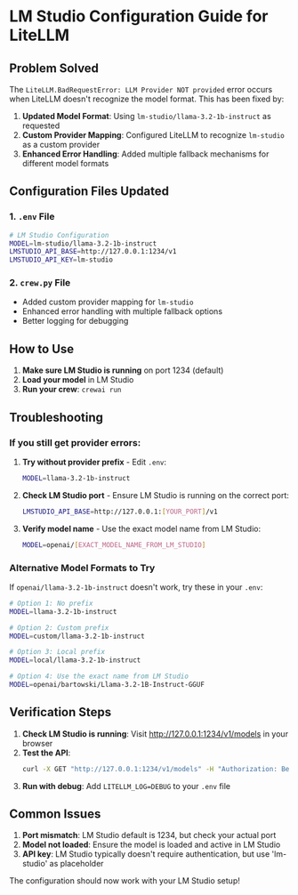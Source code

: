 # LM Studio Configuration Guide for LiteLLM

## Problem Solved
The `LiteLLM.BadRequestError: LLM Provider NOT provided` error occurs when LiteLLM doesn't recognize the model format. This has been fixed by:

1. **Updated Model Format**: Using `lm-studio/llama-3.2-1b-instruct` as requested
2. **Custom Provider Mapping**: Configured LiteLLM to recognize `lm-studio` as a custom provider
3. **Enhanced Error Handling**: Added multiple fallback mechanisms for different model formats

## Configuration Files Updated

### 1. `.env` File
```bash
# LM Studio Configuration
MODEL=lm-studio/llama-3.2-1b-instruct
LMSTUDIO_API_BASE=http://127.0.0.1:1234/v1
LMSTUDIO_API_KEY=lm-studio
```

### 2. `crew.py` File
- Added custom provider mapping for `lm-studio`
- Enhanced error handling with multiple fallback options
- Better logging for debugging

## How to Use

1. **Make sure LM Studio is running** on port 1234 (default)
2. **Load your model** in LM Studio
3. **Run your crew**: `crewai run`

## Troubleshooting

### If you still get provider errors:

1. **Try without provider prefix** - Edit `.env`:
   ```bash
   MODEL=llama-3.2-1b-instruct
   ```

2. **Check LM Studio port** - Ensure LM Studio is running on the correct port:
   ```bash
   LMSTUDIO_API_BASE=http://127.0.0.1:[YOUR_PORT]/v1
   ```

3. **Verify model name** - Use the exact model name from LM Studio:
   ```bash
   MODEL=openai/[EXACT_MODEL_NAME_FROM_LM_STUDIO]
   ```

### Alternative Model Formats to Try

If `openai/llama-3.2-1b-instruct` doesn't work, try these in your `.env`:

```bash
# Option 1: No prefix
MODEL=llama-3.2-1b-instruct

# Option 2: Custom prefix
MODEL=custom/llama-3.2-1b-instruct

# Option 3: Local prefix
MODEL=local/llama-3.2-1b-instruct

# Option 4: Use the exact name from LM Studio
MODEL=openai/bartowski/Llama-3.2-1B-Instruct-GGUF
```

## Verification Steps

1. **Check LM Studio is running**: Visit http://127.0.0.1:1234/v1/models in your browser
2. **Test the API**: 
   ```bash
   curl -X GET "http://127.0.0.1:1234/v1/models" -H "Authorization: Bearer lm-studio"
   ```
3. **Run with debug**: Add `LITELLM_LOG=DEBUG` to your `.env` file

## Common Issues

1. **Port mismatch**: LM Studio default is 1234, but check your actual port
2. **Model not loaded**: Ensure the model is loaded and active in LM Studio
3. **API key**: LM Studio typically doesn't require authentication, but use 'lm-studio' as placeholder

The configuration should now work with your LM Studio setup!